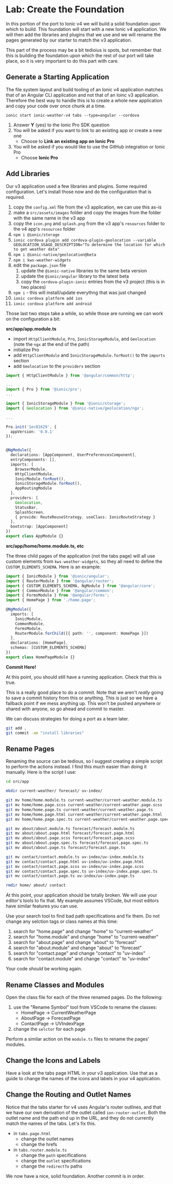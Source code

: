 # Lab: Create the Foundation

In this portion of the port to Ionic v4 we will build a solid foundation upon which to build. This foundation will start with a new Ionic v4 application. We will then add the libraries and plugins that we use and we will rename the pages generated by our starter to match the v3 application.

This part of the process may be a bit tedioius is spots, but remember that this is building the foundation upon which the rest of our port will take place, so it is very important to do this part with care.

## Generate a Starting Application

The file system layout and build tooling of an Ionic v4 application matches that of an Angular CLI application and not that of an Ioinc v3 application. Therefore the best way to handle this is to create a whole new application and copy your code over once chunk at a time.

`ionic start ionic-weather-v4 tabs --type=angular --cordova`

1. Answer **Y** (yes) to the Ionic Pro SDK question
1. You will be asked if you want to link to an existing app or create a new one
    - Choose to **Link an existing app on Ionic Pro**
1. You will be asked if you would like to use the GitHub integration or Ionic Pro
    - Choose **Ionic Pro**

## Add Libraries

Our v3 application used a few libraries and plugins. Some required configuration. Let's install those now and do the configuration that is required.

1. copy the `config.xml` file from the v3 application, we can use this as-is
1. make a `src/assets/images` folder and copy the images from the folder with the same name in the v3 app
1. copy the `icon.png` and `splash.png` from the v3 app's `resources` folder to the v4 app's `resources` folder
1. `npm i @ionic/storage`
1. `ionic cordova plugin add cordova-plugin-geolocation --variable GEOLOCATION_USAGE_DESCRIPTION="To determine the location for which to get weather data"`
1. `npm i @ionic-native/geolocation@beta`
1. `npm i kws-weather-widgets`
1. edit the `package.json` file
   1. update the `@ionic-native` libraries to the same beta version
   1. update the `@ionic/angular` library to the latest beta
   1. copy the `cordova-plugin-ionic` entries from the v3 project (this is in two places)
1. `npm i` - this will install/update everythng that was just changed
1. `ionic cordova platform add ios`
1. `ionic cordova platform add android`

Those last two steps take a while, so while those are running we can work on the configuration a bit:

**src/app/app.module.ts**

* import `HttpClientModule`, `Pro`, `IonicStorageModule`, and `Geolocation` (note the `ngx` at the end of the path)
* initialize Pro
* add `HttpClientModule` and `IonicStorageModule.forRoot()` to the `imports` section
* add `Geolocation` to the `providers` section

```TypeScript
import { HttpClientModule } from '@angular/common/http';

...
import { Pro } from '@ionic/pro';
...

import { IonicStorageModule } from '@ionic/storage';
import { Geolocation } from '@ionic-native/geolocation/ngx';

...

Pro.init('1ec81629', {
  appVersion: '0.0.1'
});


@NgModule({
  declarations: [AppComponent, UserPreferencesComponent],
  entryComponents: [],
  imports: [
    BrowserModule,
    HttpClientModule,
    IonicModule.forRoot(),
    IonicStorageModule.forRoot(),
    AppRoutingModule
  ],
  providers: [
    Geolocation,
    StatusBar,
    SplashScreen,
    { provide: RouteReuseStrategy, useClass: IonicRouteStrategy }
  ],
  bootstrap: [AppComponent]
})
export class AppModule {}
```

**src/app/home/home.module.ts, etc**

The three child pages of the application (not the tabs page) will all use custom elements from `kws-weather-widgets`, so they all need to define the `CUSTOM_ELEMENTS_SCHEMA`.  Here is an example:

```TypeScript
import { IonicModule } from '@ionic/angular';
import { RouterModule } from '@angular/router';
import { CUSTOM_ELEMENTS_SCHEMA, NgModule } from '@angular/core';
import { CommonModule } from '@angular/common';
import { FormsModule } from '@angular/forms';
import { HomePage } from './home.page';

@NgModule({
  imports: [
    IonicModule,
    CommonModule,
    FormsModule,
    RouterModule.forChild([{ path: '', component: HomePage }])
  ],
  declarations: [HomePage],
  schemas: [CUSTOM_ELEMENTS_SCHEMA]
})
export class HomePageModule {}
```

**Commit Here!**

At this point, you should still have a running application. Check that this is true.

This is a really good place to do a commit. Note that we aren't _really_ going to save a commit history from this or anything. This is just so we have a fallback point if we mess anything up. This won't be pushed anywhere or shared with anyone, so go ahead and commit to master.

We can discuss strategies for doing a port as a team later.

```bash
git add .
git commit -am "install libraries"
```

## Rename Pages 

Renaming the source can be tedious, so I suggest creating a simple script to perform the actions instead. I find this much easier than doing it manually. Here is the script I use:

```bash
cd src/app

mkdir current-weather/ forecast/ uv-index/

git mv home/home.module.ts current-weather/current-weather.module.ts
git mv home/home.page.scss current-weather/current-weather.page.scss
git mv home/home.page.ts current-weather/current-weather.page.ts
git mv home/home.page.html current-weather/current-weather.page.html
git mv home/home.page.spec.ts current-weather/current-weather.page.spec.ts

git mv about/about.module.ts forecast/forecast.module.ts
git mv about/about.page.html forecast/forecast.page.html
git mv about/about.page.scss forecast/forecast.page.scss
git mv about/about.page.spec.ts forecast/forecast.page.spec.ts
git mv about/about.page.ts forecast/forecast.page.ts

git mv contact/contact.module.ts uv-index/uv-index.module.ts
git mv contact/contact.page.html uv-index/uv-index.page.html
git mv contact/contact.page.scss uv-index/uv-index.page.scss
git mv contact/contact.page.spec.ts uv-index/uv-index.page.spec.ts
git mv contact/contact.page.ts uv-index/uv-index.page.ts

rmdir home/ about/ contact
```

At this point, your application should be totally broken. We will use your editor's tools to fix that. My example assumes VSCode, but most editors have similar features you can use.

Use your search tool to find bad path specifications and fix them. Do not change any selction tags or class names at this time:

1. search for "home.page" and change "home" to "current-weather"
1. search for "home.module" and change "home" to "current-weather"
1. search for "about.page" and change "about" to "forecast"
1. search for "about.module" and change "about" to "forecast"
1. search for "contact.page" and change "contact" to "uv-index"
1. search for "contact.module" and change "contact" to "uv-index"

Your code _should_ be working again.

## Rename Classes and Modules

Open the class file for each of the three renamed pages. Do the following:

1. use the "Rename Symbol" tool from VSCode to rename the classes:
   - HomePage -> CurrentWeatherPage
   - AboutPage -> ForecastPage
   - ContactPage -> UVIndexPage
1. change the `selctor` for each page

Perform a similar action on the `module.ts` files to rename the pages' modules.

## Change the Icons and Labels

Have a look at the tabs page HTML in your v3 application. Use that as a guide to change the names of the icons and labels in your v4 application.

## Change the Routing and Outlet Names

Notice that the tabs starter for v4 uses Angular's router outlines, and that we have our own derivation of the outlet called `ion-router-outlet`. Both the outlet name and the path end up in the URL, and they do not currently match the names of the tabs. Let's fix this.

* in `tabs.page.html`
   * change the outlet names
   * change the hrefs
* in `tabs.router.module.ts`
   * change the `path` specifications
   * change the `outlet` specifications
   * change the `redirectTo` paths

We now have a nice, solid foundation. Another commit is in order.